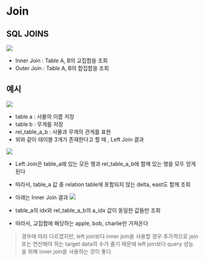 # Join

## SQL JOINS

<img src="https://user-images.githubusercontent.com/41010744/132785014-a6b80dc5-188f-4510-b03f-f59e673d7c4b.png">

- Inner Join : Table A, B의 교집합을 조회
- Outer Join : Table A, B의 합집합을 조회

## 예시

<img src="https://user-images.githubusercontent.com/41010744/132785227-13850d95-429f-4f5b-8241-279d265dd49e.png">

- table a : 사물의 이름 저장
- table b : 무게를 저장
- rel_table_a_b : 사물과 무게의 관게를 표현
- 위와 같이 테이블 3개가 존재한다고 할 때 , Left Join 결과

<img src="https://user-images.githubusercontent.com/41010744/132785822-8ec81d58-e167-4449-9a7a-ce19c05dfb4b.png">

- Left Join은 table_a에 있는 모든 행과 rel_table_a_b에 함께 있는 행을 모두 얻게 된다
- 따라서, table_a 값 중 relation table에 포함되지 않는 delta, east도 함께 조회

- 아래는 Inner Join 결과
  <img src="https://user-images.githubusercontent.com/41010744/132786290-78e42fe1-33fc-440a-b1f1-f8d46f97d9ad.png">
- table_a의 idx와 rel_table_a_b의 a_idx 값이 동일한 값들만 조회
- 따라서, 교집합에 해당하는 apple, bob, charlie만 가져온다

> 경우에 따라 다르겠지만, left join보다 inner join을 사용할 경우 추가적으로 join 또는 연산해야 하는 target data의 수가 줄기 때문에 left join보다 query 성능을 위해 inner join을 사용하는 것이 좋다.
